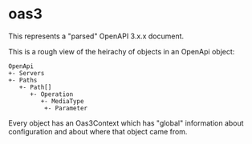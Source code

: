 # oas3

This represents a "parsed" OpenAPI 3.x.x document.

This is a rough view of the heirachy of objects in an OpenApi object:

```text
OpenApi
+- Servers
+- Paths
   +- Path[]
      +- Operation
         +- MediaType
          +- Parameter
```

Every object has an Oas3Context which has "global" information about
configuration and about where that object came from.